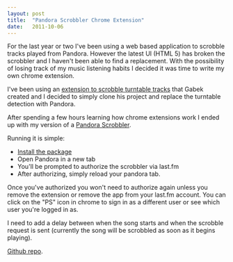 ```yaml
---
layout: post
title:  "Pandora Scrobbler Chrome Extension"
date:   2011-10-06
---
```

For the last year or two I've been using a web based application to scrobble tracks played from Pandora. However the latest UI (HTML 5) has broken the scrobbler and I haven't been able to find a replacement. With the possibility of losing track of my music listening habits I decided it was time to write my own chrome extension.

I've been using an [extension to scrobble turntable tracks](http://gabek.github.com/TurntableScrobbler/) that Gabek created and I decided to simply clone his project and replace the turntable detection with Pandora.

After spending a few hours learning how chrome extensions work I ended up with my version of a [Pandora Scrobbler](http://www.xmech.net/downloads/Pandora+Scrobller).

Running it is simple:

*   [Install the package](http://www.xmech.net/downloads/Pandora+Scrobller)
*   Open Pandora in a new tab
*   You'll be prompted to authorize the scrobbler via last.fm
*   After authorizing, simply reload your pandora tab.

Once you've authorized you won't need to authorize again unless you remove the extension or remove the app from your last.fm account. You can click on the "PS" icon in chrome to sign in as a different user or see which user you're logged in as.

I need to add a delay between when the song starts and when the scrobble request is sent (currently the song will be scrobbled as soon as it begins playing).

[Github repo](https://github.com/dremex/Pandora-Scrobbler).